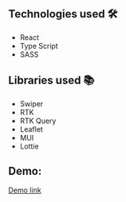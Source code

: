 ## Technologies used 🛠️

- React
- Type Script
- SASS

## Libraries used 📚

- Swiper
- RTK
- RTK Query
- Leaflet
- MUI
- Lottie

## Demo:

[Demo link](https://s0me0ne-d.github.io/weather_app/)
